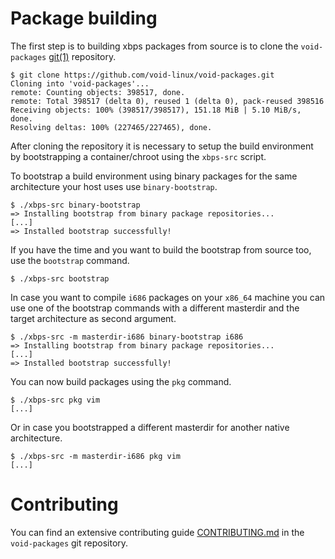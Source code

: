 # Package building

The first step is to building xbps packages from source is to clone the
`void-packages` [git(1)](https://man.voidlinux.org/git.1) repository.

```
$ git clone https://github.com/void-linux/void-packages.git
Cloning into 'void-packages'...
remote: Counting objects: 398517, done.
remote: Total 398517 (delta 0), reused 1 (delta 0), pack-reused 398516
Receiving objects: 100% (398517/398517), 151.18 MiB | 5.10 MiB/s, done.
Resolving deltas: 100% (227465/227465), done.
```

After cloning the repository it is necessary to setup the build environment by
bootstrapping a container/chroot using the `xbps-src` script.

To bootstrap a build environment using binary packages for the same architecture
your host uses use `binary-bootstrap`.

```
$ ./xbps-src binary-bootstrap
=> Installing bootstrap from binary package repositories...
[...]
=> Installed bootstrap successfully!
```

If you have the time and you want to build the bootstrap from source too, use
the `bootstrap` command.

```
$ ./xbps-src bootstrap
```

In case you want to compile `i686` packages on your `x86_64` machine you can use
one of the bootstrap commands with a different masterdir and the target
architecture as second argument.

```
$ ./xbps-src -m masterdir-i686 binary-bootstrap i686
=> Installing bootstrap from binary package repositories...
[...]
=> Installed bootstrap successfully!
```

You can now build packages using the `pkg` command.

```
$ ./xbps-src pkg vim
[...]
```

Or in case you bootstrapped a different masterdir for another native
architecture.

```
$ ./xbps-src -m masterdir-i686 pkg vim
[...]
```

# Contributing

You can find an extensive contributing guide
[CONTRIBUTING.md](https://github.com/void-linux/void-packages/blob/master/CONTRIBUTING.md)
in the `void-packages` git repository.


